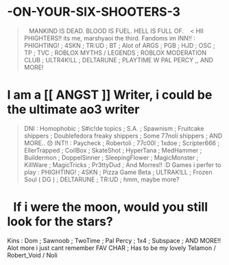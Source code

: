 # -ON-YOUR-SIX-SHOOTERS-3
> ` ` MANKIND IS DEAD. BLOOD IS FUEL. HELL IS FULL OF. ` ` &lt;
HII PHIGHTERS!! its me, marshyaoi the third.
> Fandoms im INN!! : PHIGHTING! ; 4SKN ; TR:UD ; BT ; Alot of ARGS ; PGB ; HJD ; OSC ; TP ; TVC ; ROBLOX MYTHS / LEGENDS ; ROBLOX MODERATION CLUB ; ULTR4K!LL ; DELTARUNE ; PLAYTIME W PAL PERCY ,, AND MORE!
# I am a [[ ANGST ]] Writer, i could be the ultimate ao3 writer
> DNI : Homophobic ; S#ic!de topics ; S.A. ; Spawnism ; Fruitcake shippers ; Doublefedora freaky shippers ; Some 77noli shippers ; AND MORE.. 😞
> INT!! : Paycheck ; Robertoli ; 77c00l ; 1xdoe ; Scripter666 ; EllerTrapped ; CoilBox ; SkateShot ; HyperTana ; MedHammer ; Buildermon ; DoppelSinner ; SleepingFlower ; MagicMonster ; KillWare ; MagicTricks ; Pr3ttyDud ; And Morres!! :D
> Games i perfer to play : PHIGHTING! ; 4SKN ; Pizza Game Beta ; ULTRAK!LL ; Frozen Soul ( DG ) ; DELTARUNE ; TR:UD ; hmm, maybe more?
# ` ` If i were the moon, would you still look for the stars? ` ` #
Kins : Dom ; Sawnoob ; TwoTime ; Pal Percy ; 1x4 ; Subspace ; AND MORE!! Alot more i just cant remember
FAV CHAR ; Has to be my lovely Telamon / Robert_Void / Noli
